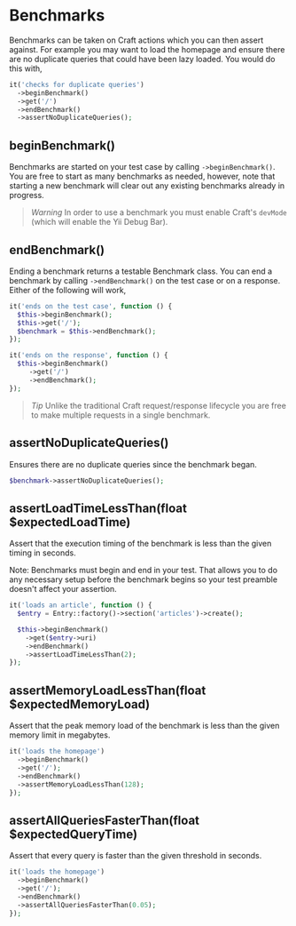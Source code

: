 # Benchmarks

Benchmarks can be taken on Craft actions which you can then assert against. For example you
may want to load the homepage and ensure there are no duplicate queries that could have been
lazy loaded. You would do this with,

```php
it('checks for duplicate queries')
  ->beginBenchmark()
  ->get('/')
  ->endBenchmark()
  ->assertNoDuplicateQueries();
```


 
## beginBenchmark()
Benchmarks are started on your test case by calling `->beginBenchmark()`. You are
free to start as many benchmarks as needed, however, note that starting a new
benchmark will clear out any existing benchmarks already in progress.

> *Warning* In order to use a benchmark you must enable Craft's `devMode` (which
will enable the Yii Debug Bar).
## endBenchmark()
Ending a benchmark returns a testable Benchmark class. You can end a benchmark
by calling `->endBenchmark()` on the test case or on a response. Either of the
following will work,

```php
it('ends on the test case', function () {
  $this->beginBenchmark();
  $this->get('/');
  $benchmark = $this->endBenchmark();
});
```

```php
it('ends on the response', function () {
  $this->beginBenchmark()
     ->get('/')
     ->endBenchmark();
});
```

> *Tip* Unlike the traditional Craft request/response lifecycle you are
free to make multiple requests in a single benchmark.

## assertNoDuplicateQueries()
Ensures there are no duplicate queries since the benchmark began.

```php
$benchmark->assertNoDuplicateQueries();
```

## assertLoadTimeLessThan(float $expectedLoadTime)
Assert that the execution timing of the benchmark is less than the given timing
in seconds.

Note: Benchmarks must begin and end in your test. That allows you to do any necessary
setup before the benchmark begins so your test preamble doesn't affect your assertion.

```php
it('loads an article', function () {
  $entry = Entry::factory()->section('articles')->create();

  $this->beginBenchmark()
    ->get($entry->uri)
    ->endBenchmark()
    ->assertLoadTimeLessThan(2);
});
```

## assertMemoryLoadLessThan(float $expectedMemoryLoad)
Assert that the peak memory load of the benchmark is less than the given memory limit
in megabytes.

```php
it('loads the homepage')
  ->beginBenchmark()
  ->get('/');
  ->endBenchmark()
  ->assertMemoryLoadLessThan(128);
});
```

## assertAllQueriesFasterThan(float $expectedQueryTime)
Assert that every query is faster than the given threshold in seconds.

```php
it('loads the homepage')
  ->beginBenchmark()
  ->get('/');
  ->endBenchmark()
  ->assertAllQueriesFasterThan(0.05);
});
```